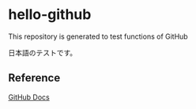 # hello-github
This repository is generated to test functions of GitHub

日本語のテストです。

## Reference
[GitHub Docs](https://docs.github.com/en/github)

